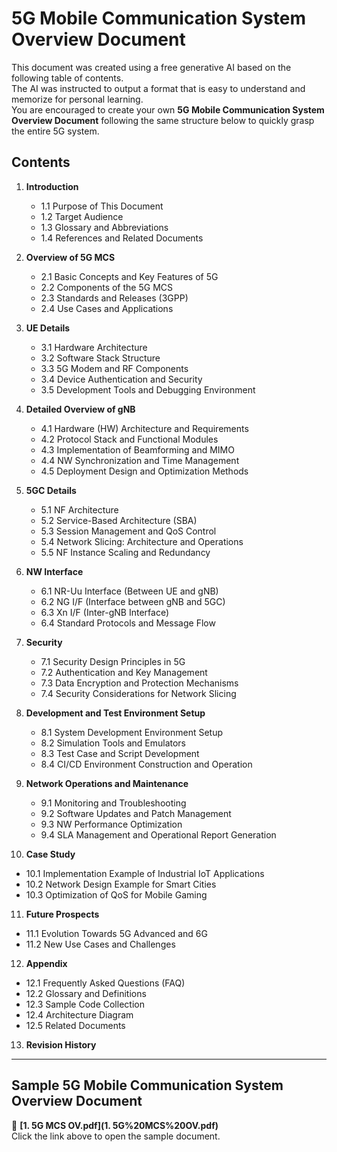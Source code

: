 # 5G Mobile Communication System Overview Document  

This document was created using a free generative AI based on the following table of contents.  
The AI was instructed to output a format that is easy to understand and memorize for personal learning.  
You are encouraged to create your own **5G Mobile Communication System Overview Document** following the same structure below to quickly grasp the entire 5G system.  

## Contents  

1. **Introduction**  
   - 1.1 Purpose of This Document  
   - 1.2 Target Audience  
   - 1.3 Glossary and Abbreviations  
   - 1.4 References and Related Documents  

2. **Overview of 5G MCS**  
   - 2.1 Basic Concepts and Key Features of 5G  
   - 2.2 Components of the 5G MCS  
   - 2.3 Standards and Releases (3GPP)  
   - 2.4 Use Cases and Applications  

3. **UE Details**  
   - 3.1 Hardware Architecture  
   - 3.2 Software Stack Structure  
   - 3.3 5G Modem and RF Components  
   - 3.4 Device Authentication and Security  
   - 3.5 Development Tools and Debugging Environment  

4. **Detailed Overview of gNB**  
   - 4.1 Hardware (HW) Architecture and Requirements  
   - 4.2 Protocol Stack and Functional Modules  
   - 4.3 Implementation of Beamforming and MIMO  
   - 4.4 NW Synchronization and Time Management  
   - 4.5 Deployment Design and Optimization Methods  

5. **5GC Details**  
   - 5.1 NF Architecture  
   - 5.2 Service-Based Architecture (SBA)  
   - 5.3 Session Management and QoS Control  
   - 5.4 Network Slicing: Architecture and Operations  
   - 5.5 NF Instance Scaling and Redundancy  

6. **NW Interface**  
   - 6.1 NR-Uu Interface (Between UE and gNB)  
   - 6.2 NG I/F (Interface between gNB and 5GC)  
   - 6.3 Xn I/F (Inter-gNB Interface)  
   - 6.4 Standard Protocols and Message Flow  

7. **Security**  
   - 7.1 Security Design Principles in 5G  
   - 7.2 Authentication and Key Management  
   - 7.3 Data Encryption and Protection Mechanisms  
   - 7.4 Security Considerations for Network Slicing  

8. **Development and Test Environment Setup**  
   - 8.1 System Development Environment Setup  
   - 8.2 Simulation Tools and Emulators  
   - 8.3 Test Case and Script Development  
   - 8.4 CI/CD Environment Construction and Operation  

9. **Network Operations and Maintenance**  
   - 9.1 Monitoring and Troubleshooting  
   - 9.2 Software Updates and Patch Management  
   - 9.3 NW Performance Optimization  
   - 9.4 SLA Management and Operational Report Generation  

10. **Case Study**  
   - 10.1 Implementation Example of Industrial IoT Applications  
   - 10.2 Network Design Example for Smart Cities  
   - 10.3 Optimization of QoS for Mobile Gaming  

11. **Future Prospects**  
   - 11.1 Evolution Towards 5G Advanced and 6G  
   - 11.2 New Use Cases and Challenges  

12. **Appendix**  
   - 12.1 Frequently Asked Questions (FAQ)  
   - 12.2 Glossary and Definitions  
   - 12.3 Sample Code Collection  
   - 12.4 Architecture Diagram  
   - 12.5 Related Documents  

13. **Revision History**  

---

## Sample 5G Mobile Communication System Overview Document  

📄 **[1. 5G MCS OV.pdf](1. 5G%20MCS%20OV.pdf)**  
Click the link above to open the sample document.  

